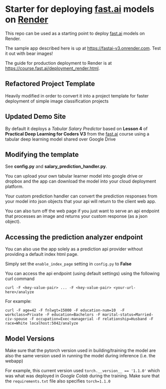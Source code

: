 # Starter for deploying [fast.ai](https://www.fast.ai) models on [Render](https://render.com)

This repo can be used as a starting point to deploy [fast.ai](https://github.com/fastai/fastai) models on Render.

The sample app described here is up at https://fastai-v3.onrender.com. Test it out with bear images!

The guide for production deployment to Render is at https://course.fast.ai/deployment_render.html.

## Refactored Project Template

Heavily modified in order to convert it into a project template for faster deployment of simple image classification projects

## Updated Demo Site

By default it deploys a _Tabular Salary Predictor_ based on __Lesson 4__ of __Practical Deep Learning for Coders V3__ from the [fast.ai](https://course.fast.ai) course using a tabular deep learning model shared over Google Drive

## Modifying the template

See __config.py__ and __salary_prediction_handler.py__. 

You can upload your own tabular learner model into google drive or dropbox and the app can download the model into your cloud deployment platform.

Your custom prediction handler can convert the prediction responses from your model into json objects that your api will return to the client web app. 

You can also turn off the web page if you just want to serve an api endpoint that processes an image and returns your custom response (as a json object).

## Accessing the prediction analyzer endpoint

You can also use the app solely as a prediction api provider without providing a default index html page.

Simply set the `enable_index_page` setting in `config.py` to __False__

You can access the api endpoint (using default settings) using the following curl command
```
curl -F <key-value-pair> ... -F <key-value-pair> <your-url-here>/analyze
```
For example:
```
curl -F age=42 -F fnlwgt=15000 -F education-num=10  -F workclass=Private -F education=Bachelors -F marital-status=Married-civ-spouse -F occupation=Exec-managerial -F relationship=Husband -F race=White localhost:5042/analyze
```

## Model Versions

Make sure that the pytorch version used in building/training the model are also 
the same version used in running the model during inference (i.e. the webapp) 

For example, this current version used `torch.__version__ == '1.1.0'` which was what was
deployed in _Google Colab_ during the training. Make sure that the `requirements.txt`
file also specifies `torch=1.1.0`

